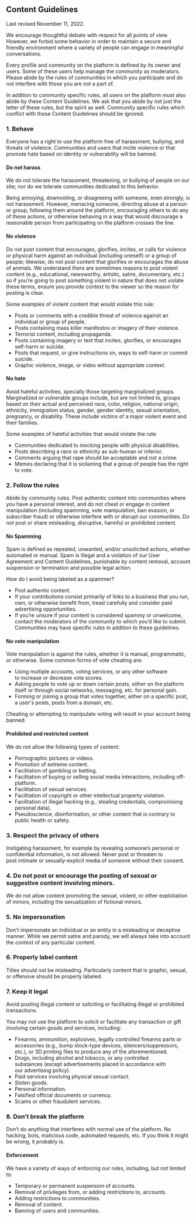 Content Guidelines
------------------

Last revised November 11, 2022.

We encourage thoughtful debate with respect for all points of view. However, we forbid some behavior in order to maintain a secure and friendly environment where a variety of people can engage in meaningful conversations.

Every profile and community on the platform is defined by its owner and users. Some of these users help manage the community as moderators. Please abide by the rules of communities in which you participate and do not interfere with those you are not a part of.

In addition to community specific rules, all users on the platform must also abide by these Content Guidelines. We ask that you abide by not just the letter of these rules, but the spirit as well. Community specific rules which conflict with these Content Guidelines should be ignored.

### 1\. Behave

Everyone has a right to use the platform free of harassment, bullying, and threats of violence. Communities and users that incite violence or that promote hate based on identity or vulnerability will be banned.

#### Do not harass

We do not tolerate the harassment, threatening, or bullying of people on our site; nor do we tolerate communities dedicated to this behavior.

Being annoying, downvoting, or disagreeing with someone, even strongly, is not harassment. However, menacing someone, directing abuse at a person or group, following them around the platform, encouraging others to do any of these actions, or otherwise behaving in a way that would discourage a reasonable person from participating on the platform crosses the line.

#### No violence

Do not post content that encourages, glorifies, incites, or calls for violence or physical harm against an individual (including oneself) or a group of people; likewise, do not post content that glorifies or encourages the abuse of animals. We understand there are sometimes reasons to post violent content (e.g., educational, newsworthy, artistic, satire, documentary, etc.) so if you’re going to post something violent in nature that does not violate these terms, ensure you provide context to the viewer so the reason for posting is clear.

Some examples of violent content that would violate this rule:

*   Posts or comments with a credible threat of violence against an individual or group of people.
*   Posts containing mass killer manifestos or imagery of their violence.
*   Terrorist content, including propaganda.
*   Posts containing imagery or text that incites, glorifies, or encourages self-harm or suicide.
*   Posts that request, or give instructions on, ways to self-harm or commit suicide.
*   Graphic violence, image, or video without appropriate context.

#### No hate

Avoid hateful activities, specially those targeting marginalized groups. Marginalized or vulnerable groups include, but are not limited to, groups based on their actual and perceived race, color, religion, national origin, ethnicity, immigration status, gender, gender identity, sexual orientation, pregnancy, or disability. These include victims of a major violent event and their families.

Some examples of hateful activities that would violate the rule:

*   Communities dedicated to mocking people with physical disabilities.
*   Posts describing a race or ethnicity as sub-human or inferior.
*   Comments arguing that rape should be acceptable and not a crime.
*   Memes declaring that it is sickening that a group of people has the right to vote.

### 2\. Follow the rules

Abide by community rules. Post authentic content into communities where you have a personal interest, and do not cheat or engage in content manipulation (including spamming, vote manipulation, ban evasion, or subscriber fraud) or otherwise interfere with or disrupt our communities. Do not post or share misleading, disruptive, harmful or prohibited content.

#### No Spamming

Spam is defined as repeated, unwanted, and/or unsolicited actions, whether automated or manual. Spam is illegal and a violation of our User Agreement and Content Guidelines, punishable by content removal, account suspension or termination and possible legal action.

How do I avoid being labeled as a spammer?

*   Post authentic content.
*   If your contributions consist primarily of links to a business that you run, own, or otherwise benefit from, tread carefully and consider paid advertising opportunities.
*   If you’re unsure if your content is considered spammy or unwelcome, contact the moderators of the community to which you’d like to submit. Communities may have specific rules in addition to these guidelines.

#### No vote manipulation

Vote manipulation is against the rules, whether it is manual, programmatic, or otherwise. Some common forms of vote cheating are:

*   Using multiple accounts, voting services, or any other software to increase or decrease vote scores.
*   Asking people to vote up or down certain posts, either on the platform itself or through social networks, messaging, etc. for personal gain.
*   Forming or joining a group that votes together, either on a specific post, a user's posts, posts from a domain, etc.

Cheating or attempting to manipulate voting will result in your account being banned.

#### Prohibited and restricted content
We do not allow the following types of content:

*   Pornographic pictures or videos.
*   Promotion of extreme content.
*   Facilitation of gambling or betting.
*   Facilitation of buying or selling social media interactions, including off-platform.
*   Facilitation of sexual services.
*   Facilitation of copyright or other intellectual property violation.
*   Facilitation of illegal hacking (e.g., stealing credentials, compromising personal data).
*   Pseudoscience, disinformation, or other content that is contrary to public health or safety.

### 3\. Respect the privacy of others

Instigating harassment, for example by revealing someone’s personal or confidential information, is not allowed. Never post or threaten to post intimate or sexually-explicit media of someone without their consent.

### 4\. Do not post or encourage the posting of sexual or suggestive content involving minors.

We do not allow content promoting the sexual, violent, or other exploitation of minors, including the sexualization of fictional minors.

### 5\. No impersonation

Don’t impersonate an individual or an entity in a misleading or deceptive manner. While we permit satire and parody, we will always take into account the context of any particular content.

### 6\. Properly label content

Titles should not be misleading. Particularly content that is graphic, sexual, or offensive should be properly labeled.

### 7\. Keep it legal

Avoid posting illegal content or soliciting or facilitating illegal or prohibited transactions.

You may not use the platform to solicit or facilitate any transaction or gift involving certain goods and services, including:

*   Firearms, ammunition, explosives, legally controlled firearms parts or accessories (e.g., bump stock-type devices, silencers/suppressors, etc.), or 3D printing files to produce any of the aforementioned.
*   Drugs, including alcohol and tobacco, or any controlled substances (except advertisements placed in accordance with our advertising policy).
*   Paid services involving physical sexual contact.
*   Stolen goods.
*   Personal information.
*   Falsified official documents or currency.
*   Scams or other fraudulent services.

### 8\. Don’t break the platform

Don’t do anything that interferes with normal use of the platform. No hacking, bots, malicious code, automated requests, etc. If you think it might be wrong, it probably is.

#### Enforcement

We have a variety of ways of enforcing our rules, including, but not limited to:

*   Temporary or permanent suspension of accounts.
*   Removal of privileges from, or adding restrictions to, accounts.
*   Adding restrictions to communities.
*   Removal of content.
*   Banning of users and communities.
